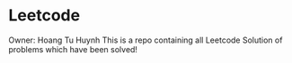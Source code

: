 # Leetcode
Owner: Hoang Tu Huynh
This is a repo containing all Leetcode Solution of problems which have been solved!
